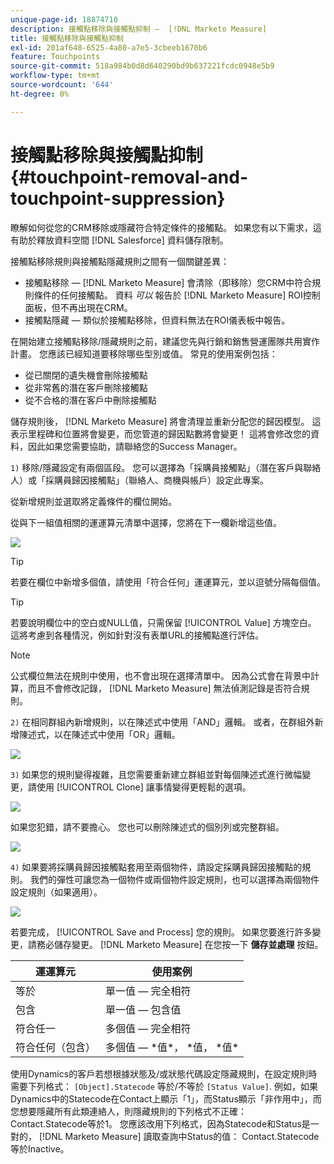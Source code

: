 ```yaml
---
unique-page-id: 18874710
description: 接觸點移除與接觸點抑制 —  [!DNL Marketo Measure]
title: 接觸點移除與接觸點抑制
exl-id: 201af648-6525-4a80-a7e5-3cbeeb1670b6
feature: Touchpoints
source-git-commit: 518a984b0d8d640290bd9b637221fcdc0948e5b9
workflow-type: tm+mt
source-wordcount: '644'
ht-degree: 0%

---
```


# 接觸點移除與接觸點抑制 {#touchpoint-removal-and-touchpoint-suppression}

瞭解如何從您的CRM移除或隱藏符合特定條件的接觸點。 如果您有以下需求，這有助於釋放資料空間 [!DNL Salesforce] 資料儲存限制。

接觸點移除規則與接觸點隱藏規則之間有一個關鍵差異：

* 接觸點移除 —  [!DNL Marketo Measure] 會清除（即移除）您CRM中符合規則條件的任何接觸點。 資料 _可以_ 報告於 [!DNL Marketo Measure] ROI控制面板，但不再出現在CRM。
* 接觸點隱藏 — 類似於接觸點移除，但資料無法在ROI儀表板中報告。

在開始建立接觸點移除/隱藏規則之前，建議您先與行銷和銷售營運團隊共用實作計畫。 您應該已經知道要移除哪些型別或值。 常見的使用案例包括：

* 從已關閉的遺失機會刪除接觸點
* 從非常舊的潛在客戶刪除接觸點
* 從不合格的潛在客戶中刪除接觸點

儲存規則後， [!DNL Marketo Measure] 將會清理並重新分配您的歸因模型。 這表示里程碑和位置將會變更，而您管道的歸因點數將會變更！ 這將會修改您的資料，因此如果您需要協助，請聯絡您的Success Manager。

`1)` 移除/隱藏設定有兩個區段。 您可以選擇為「採購員接觸點」（潛在客戶與聯絡人）或「採購員歸因接觸點」（聯絡人、商機與帳戶）設定此專案。

從新增規則並選取將定義條件的欄位開始。

從與下一組值相關的運運算元清單中選擇，您將在下一欄新增這些值。

![](assets/1-1.png)

>[!TIP]
>
>若要在欄位中新增多個值，請使用「符合任何」運運算元，並以逗號分隔每個值。

>[!TIP]
>
>若要說明欄位中的空白或NULL值，只需保留 [!UICONTROL Value] 方塊空白。 這將考慮到各種情況，例如針對沒有表單URL的接觸點進行評估。

>[!NOTE]
>
>公式欄位無法在規則中使用，也不會出現在選擇清單中。 因為公式會在背景中計算，而且不會修改記錄， [!DNL Marketo Measure] 無法偵測記錄是否符合規則。

`2)` 在相同群組內新增規則，以在陳述式中使用「AND」邏輯。
或者，在群組外新增陳述式，以在陳述式中使用「OR」邏輯。

![](assets/2.png)

`3)` 如果您的規則變得複雜，且您需要重新建立群組並對每個陳述式進行微幅變更，請使用 [!UICONTROL Clone] 讓事情變得更輕鬆的選項。

![](assets/3.png)

如果您犯錯，請不要擔心。 您也可以刪除陳述式的個別列或完整群組。

![](assets/4.png)

`4)` 如果要將採購員歸因接觸點套用至兩個物件，請設定採購員歸因接觸點的規則。 我們的彈性可讓您為一個物件或兩個物件設定規則，也可以選擇為兩個物件設定規則（如果適用）。

![](assets/5.png)

若要完成， [!UICONTROL Save and Process] 您的規則。 如果您要進行許多變更，請務必儲存變更。 [!DNL Marketo Measure] 在您按一下 **儲存並處理** 按鈕。

| **運運算元** | **使用案例** |
|---|---|
| 等於 | 單一值 — 完全相符 |
| 包含 | 單一值 — 包含值 |
| 符合任一 | 多個值 — 完全相符 |
| 符合任何（包含） | 多個值 —  &#42;值&#42;， &#42;值， &#42;值&#42; |

使用Dynamics的客戶若想根據狀態及/或狀態代碼設定隱藏規則，在設定規則時需要下列格式： `[Object].Statecode` 等於/不等於 `[Status Value]`. 例如，如果Dynamics中的Statecode在Contact上顯示「1」，而Status顯示「非作用中」，而您想要隱藏所有此類連絡人，則隱藏規則的下列格式不正確： Contact.Statecode等於1。 您應該改用下列格式，因為Statecode和Status是一對的， [!DNL Marketo Measure] 讀取查詢中Status的值： Contact.Statecode等於Inactive。

